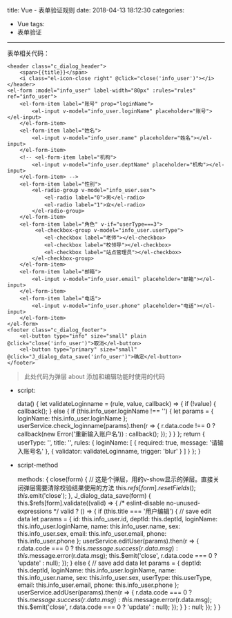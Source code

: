 title: Vue - 表单验证规则
date: 2018-04-13 18:12:30
categories:
- Vue
tags:
- 表单验证
---
表单相关代码：

    <header class="c_dialog_header">
        <span>{{title}}</span>
        <i class="el-icon-close right" @click="close('info_user')"></i>
    </header>
    <el-form :model="info_user" label-width="80px" :rules="rules" ref="info_user">
        <el-form-item label="账号" prop="loginName">
            <el-input v-model="info_user.loginName" placeholder="账号"></el-input>
        </el-form-item>
        <el-form-item label="姓名">
            <el-input v-model="info_user.name" placeholder="姓名"></el-input>
        </el-form-item>
        <!-- <el-form-item label="机构">
            <el-input v-model="info_user.deptName" placeholder="机构"></el-input>
        </el-form-item> -->
        <el-form-item label="性别">
            <el-radio-group v-model="info_user.sex">
                <el-radio label="0">男</el-radio>
                <el-radio label="1">女</el-radio>
            </el-radio-group>
        </el-form-item>
        <el-form-item label="角色" v-if="userType===3">
             <el-checkbox-group v-model="info_user.userType">
                <el-checkbox label="老师"></el-checkbox>
                <el-checkbox label="校领导"></el-checkbox>
                <el-checkbox label="站点管理员"></el-checkbox>
            </el-checkbox-group>
        </el-form-item>
        <el-form-item label="邮箱">
            <el-input v-model="info_user.email" placeholder="邮箱"></el-input>
        </el-form-item>
        <el-form-item label="电话">
            <el-input v-model="info_user.phone" placeholder="电话"></el-input>
        </el-form-item>
    </el-form>
    <footer class="c_dialog_footer">
        <el-button type="info" size="small" plain @click="close('info_user')">取消</el-button>
        <el-button type="primary" size="small" @click="J_dialog_data_save('info_user')">确定</el-button>
    </footer>
>此处代码为弹层 about 添加和编辑功能时使用的代码

* script:

    data() {
        <!-- 自定义规则 validateLoginname -->
        let validateLoginname = (rule, value, callback) => {
            <!-- 如果使用v-if，value为undefined；如果使用v-show，可以判断 value==='' -->
            if (!value) {
                callback();
            } else {
                if (this.info_user.loginName !== '') {
                    let params = {
                        loginName: this.info_user.loginName
                    };
                    userService.check_loginname(params).then(r => {
                        r.data.code !== 0 ? callback(new Error('重新输入账户名')) : callback();
                    });
                }
            }
        };
        return {
            userType: '',
            title: '',
            rules: {
                loginName: [
                    { required: true, message: '请输入账号名' },
                    { validator: validateLoginname, trigger: 'blur' }
                ]
            }
        };
    }

* script-method

    methods: {
        close(form) {
            <!-- 需要移除校验结果 -->
            // 这是个弹层，用的v-show显示的弹层。直接关闭弹层需要清除校验结果使用的方法
            this.$refs[form].resetFields();
            this.$emit('close');
        },
        J_dialog_data_save(form) {
            <!-- 验证方法 -->
            this.$refs[form].validate((valid) => {
                /* eslint-disable no-unused-expressions */
                valid ? () => {
                    if (this.title === '用户编辑') {
                        // save edit data
                        let params = {
                            id: this.info_user.id,
                            deptId: this.deptId,
                            loginName: this.info_user.loginName,
                            name: this.info_user.name,
                            sex: this.info_user.sex,
                            email: this.info_user.email,
                            phone: this.info_user.phone
                        };
                        userService.editUser(params).then(r => {
                            r.data.code === 0 ? this.$message.success(r.data.msg) : this.$message.error(r.data.msg);
                            this.$emit('close', r.data.code === 0 ? 'update' : null);
                        });
                    } else {
                        // save add data
                        let params = {
                            deptId: this.deptId,
                            loginName: this.info_user.loginName,
                            name: this.info_user.name,
                            sex: this.info_user.sex,
                            userType: this.userType,
                            email: this.info_user.email,
                            phone: this.info_user.phone
                        };
                        userService.addUser(params).then(r => {
                            r.data.code === 0 ? this.$message.success(r.data.msg) : this.$message.error(r.data.msg);
                            this.$emit('close', r.data.code === 0 ? 'update' : null);
                        });
                    }
                } : null;
            });
        }
    }
